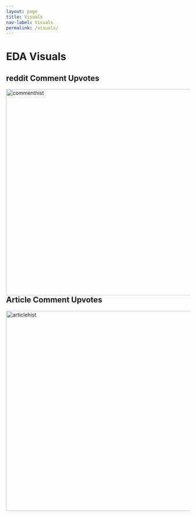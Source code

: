 ```yaml
---
layout: page
title: Visuals
nav-label: Visuals
permalink: /visuals/
---
```

<h1>EDA Visuals</h1>
<h2>reddit Comment Upvotes</h2>
<img style="float: right;" img width="564" alt="commenthist" src="https://cloud.githubusercontent.com/assets/14127328/11674647/d9766aa2-9df0-11e5-9dcd-f2b329fe74ec.png">

<h2>Article Comment Upvotes</h2>
<img style="float: left;" img width="547" alt="articlehist" src="https://cloud.githubusercontent.com/assets/14127328/11675183/ae49c2c0-9df5-11e5-9184-fff5553ceba0.png">


